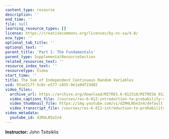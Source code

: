 ```yaml
---
content_type: resource
description: ''
end_time: ''
file: null
learning_resource_types: []
license: https://creativecommons.org/licenses/by-nc-sa/4.0/
ocw_type: ''
optional_tab_title: ''
optional_text: ''
parent_title: 'Part I: The Fundamentals'
parent_type: SupplementalResourceSection
related_resources_text: ''
resource_index_text: ''
resourcetype: Video
start_time: ''
title: The Sum of Independent Continuous Random Variables
uid: 95ae217f-5c8c-e577-c855-9e1a9df23d82
video_files:
  archive_url: https://archive.org/download/MITRES.6-012S18/MITRES6_012S18_L12-03_300k.mp4
  video_captions_file: /courses/res-6-012-introduction-to-probability-spring-2018/6a6b6a9323bd5201894a6602ce2922da_d2M4LNSeIn4.vtt
  video_thumbnail_file: https://img.youtube.com/vi/d2M4LNSeIn4/default.jpg
  video_transcript_file: /courses/res-6-012-introduction-to-probability-spring-2018/1cc39dda2895a7379b234094bd7e68d0_d2M4LNSeIn4.pdf
video_metadata:
  youtube_id: d2M4LNSeIn4
---
```


**Instructor:** John Tsitsiklis

